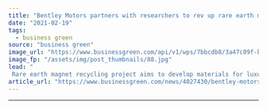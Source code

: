 ```yaml
---
title: "Bentley Motors partners with researchers to rev up rare earth magnet recycling"
date: "2021-02-19"
tags: 
  - business green
source: "business green"
image_url: "https://www.businessgreen.com/api/v1/wps/7bbcdb8/3a47c89f-ba18-4f79-a7c1-2469193076a7/6/RARE-MAGNET-1-of-1-3-185x114.jpg"
image_fp: "/assets/img/post_thumbnails/88.jpg"
lead: "
 Rare earth magnet recycling project aims to develop materials for luxury automaker's electric and hybrid vehicle ranges ..."
article_url: "https://www.businessgreen.com/news/4027430/bentley-motors-partners-researchers-rev-rare-earth-magnet-recycling"
---
```


---
